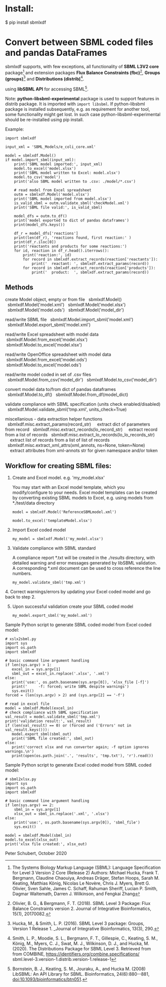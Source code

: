 # Install:

\$ pip install sbmlxdf

# Convert between SBML coded files and pandas DataFrames

sbmlxdf supports, with few exceptions, all functionality of **SBML L3V2
core** package[^1] and extension packages **Flux Balance Constraints
(fbc)**[^2], **Groups (groups)**[^3] and **Distributions
(distrib)**[^4].

using **libSBML API** for accessing SBML[^5].

Note: **python-libsbml-experimental** package is used to support
features in distrib package. It is imported with `import libsbml`. If
python-libsbml package is installed subsequently, e.g. as requirement
for another tool, some functionality might get lost. In such case
python-libsbml-experimental should be re-installed using pip install.

Example:

    import sbmlxdf

    input_xml = 'SBML_Models/e_coli_core.xml'

    model = sbmlxdf.Model()
    if model.import_sbml(input_xml):
        print('SBML model imported:', input_xml)
        model.to_excel('model.xlsx')
        print('SBML model written to Excel: model.xlsx')
        model.to_csv('model')
        print('also SBML model written to .csv: ./model/*.csv')

        # read model from Excel spreadsheet
        outm = sbmlxdf.Model('model.xlsx')
        print('SBML model imported from model.xlsx')
        is_valid_sbml = outm.validate_sbml('checkModel.xml')
        print('SBML file valid:', is_valid_sbml)

        model_dfs = outm.to_df()
        print('model exported to dict of pandas dataframes')
        print(model_dfs.keys())

        df_r = model_dfs['reactions']
        print(len(df_r), 'reactions found, first reaction:' )
        print(df_r.iloc[0])
        print('reactants and products for some reactions:')
        for id, reaction in df_r.head().iterrows():
            print('reaction:', id)
            for record in sbmlxdf.extract_records(reaction['reactants']):
                print('  reactant: ', sbmlxdf.extract_params(record))
            for record in sbmlxdf.extract_records(reaction['products']):
                print('  product:  ', sbmlxdf.extract_params(record))

## Methods

 create Model object, empty or from file
   sbmlxdf.Model()
   sbmlxdf.Model(\'model.xml\')
   sbmlxdf.Model(\'model.xlsx\')
   sbmlxdf.Model(\'model.ods\')
   sbmlxdf.Model(\'model_dir\')

 read/write SBML file
   sbmlxdf.Model.import_sbml(\'model.xml\')
   sbmlxdf.Model.export_sbml(\'model.xml\')

 read/write Excel spreadsheet with model data
  sbmlxdf.Model.from_excel(\'model.xlsx\')
  sbmlxdf.Model.to_excel(\'model.xlsx\')

 read/write OpenOffice spreadsheet with model data
  sbmlxdf.Model.from_excel(\'model.ods\')
  sbmlxdf.Model.to_excel(\'model.ods\')

 read/write model coded in set of .csv files
   sbmlxdf.Model.from_csv(\'model_dir\')
   sbmlxdf.Model.to_csv(\'model_dir\')

 convert model data to/from dict of pandas dataframes
   sbmlxdf.Model.to_df()
   sbmlxdf.Model.from_df(model_dict)

 validate compliance with SBML specification (units check
  enabled/disabled)
   sbmlxdf.Model.validate_sbml(\'tmp.xml\', units_check=True)

 miscellanious - data extraction helper functions
   sbmlxdf.misc.extract_params(record_str)
     extract dict of parameters from record
   sbmlxdf.misc.extract_records(lo_record_str)
     extract record from a list of records
   sbmlxdf.misc.extract_lo_records(lo_lo_records_str)
     extract list of records from a list of list of records
   sbmlxdf.misc.extract_xml_attrs(xml_annots, ns=None, token=None)
     extract attributes from xml-annots str for given namespace and/or
  token

## Workflow for creating SBML files:

1.  Create and Excel model. e.g. \'my_model.xlsx\'

    You may start with an Excel model template, which you
    modify/configure to your needs. Excel model templates can be created
    by converting existing SBML models to Excel, e.g. using models from
    \*./test/data directory

    `model = sbmlxdf.Model('ReferenceSBMLmodel.xml')`

    `model.to_excel('templateModel.xlsx')`

2.  Import Excel coded model

    `my_model = sbmlxdf.Model('my_model.xlsx')`

3.  Validate compliance with SBML standard

    A compliance report \*.txt will be created in the *./results*
    directory, with detailed warning and error messages generated by
    libSBML validation. A corresponding \*.xml document can be used to
    cross reference the line numbers.

    `my_model.validate_sbml('tmp.xml')`

4\. Correct warnings/errors by updating your Excel coded model and go
back to step 2.

5.  Upon successful validation create your SBML coded model

    `my_model.export_sbml('my_model.xml')`

Sample Python script to generate SBML coded model from Excel coded
model:

    # xslx2sbml.py
    import sys
    import os.path
    import sbmlxdf

    # basic command line argument handling
    if len(sys.argv) > 1:
       excel_in = sys.argv[1]
       sbml_out = excel_in.replace('.xlsx', '.xml')
    else:
       print('use:', os.path.basename(sys.argv[0]), 'xlsx_file [-f]')
       print('     -f: forced; write SBML despite warnings')
       sys.exit()
    forced = (len(sys.argv) > 2) and (sys.argv[2] == '-f')

    # read in excel file
    model = sbmlxdf.Model(excel_in)
    # check compliance with SBML specification
    val_result = model.validate_sbml('tmp.xml')
    print('validation result:', val_result)
    if (len(val_result) == 0) or (forced and ('Errors' not in val_result.keys())):
       model.export_sbml(sbml_out)
       print('SBML file created:', sbml_out)
    else:
       print('correct xlsx and run converter again; -f option ignores warnings.\n')
       print(open(os.path.join('.', 'results', 'tmp.txt'), 'r').read())

Sample Python script to generate Excel coded model from SBML coded
model:

    # sbml2xlsx.py
    import sys
    import os.path
    import sbmlxdf

    # basic command line argument handling
    if len(sys.argv) == 2:
        sbml_in = sys.argv[1]
        xlsx_out = sbml_in.replace('.xml', '.xlsx')
    else:
        print('use:', os.path.basename(sys.argv[0]), 'sbml_file')
        sys.exit()

    model = sbmlxdf.Model(sbml_in)
    model.to_excel(xlsx_out)
    print('xlsx file created:', xlsx_out)

Peter Schubert, October 2020

[^1]: The Systems Biology Markup Language (SBML): Language Specification
    for Level 3 Version 2 Core (Release 2) Authors: Michael Hucka, Frank
    T. Bergmann, Claudine Chaouiya, Andreas Dräger, Stefan Hoops, Sarah
    M. Keating, Matthias König, Nicolas Le Novère, Chris J. Myers, Brett
    G. Olivier, Sven Sahle, James C. Schaff, Rahuman Sheriff, Lucian P.
    Smith, Dagmar Waltemath, Darren J. Wilkinson, and Fengkai Zhang

[^2]: Olivier, B. G., & Bergmann, F. T. (2018). SBML Level 3 Package:
    Flux Balance Constraints version 2. Journal of Integrative
    Bioinformatics, 15(1), 20170082.

[^3]: Hucka, M., & Smith, L. P. (2016). SBML Level 3 package: Groups,
    Version 1 Release 1. \_Journal of Integrative Bioinformatics, 13(3),
    290.

[^4]: Smith, L. P., Moodie, S. L., Bergmann, F. T., Gillespie, C.,
    Keating, S. M., König, M., Myers, C. J., Swat, M. J., Wilkinson, D.
    J., and Hucka, M. (2020). The Distributions Package for SBML Level
    3. Retrieved from from COMBINE,
    <https://identifiers.org/combine.specifications/>
    sbml.level-3.version-1.distrib.version-1.release-1

[^5]: Bornstein, B. J., Keating, S. M., Jouraku, A., and Hucka M. (2008)
    LibSBML: An API Library for SBML. Bioinformatics, 24(6):880--881,
    <doi:10.1093/bioinformatics/btn051>.
